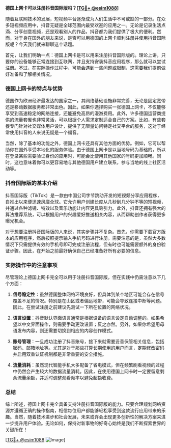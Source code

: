 **德国上网卡可以注册抖音国际版吗？[[TG💪+ @esim1088](https://t.me/s/esim1088)]**

随着互联网技术的发展，短视频平台逐渐成为人们生活中不可或缺的一部分。在众多短视频应用中，抖音无疑是全球范围内最受欢迎的应用之一。无论是记录生活点滴、分享创意视频，还是观看别人的作品，抖音都为我们提供了极大的便利。然而，对于身在国外的朋友来说，是否可以用德国的上网卡顺利注册并使用抖音国际版呢？今天我们就来聊聊这个话题。

首先，让我们明确一点：德国上网卡是可以用来注册抖音国际版的。理论上讲，只要你的设备能够正常连接到互联网，并且支持安装抖音应用程序，那么就可以尝试注册。不过，在实际操作过程中，可能会遇到一些问题或限制，这需要我们提前做好准备和了解相关情况。

### 德国上网卡的特点与优势

德国作为欧洲经济最发达的国家之一，其网络基础设施非常完善，无论是固定宽带还是移动数据服务都非常出色。因此，如果你选择购买一张德国上网卡，不仅能够享受到高速稳定的网络连接，还能避免高昂的漫游费用。此外，许多德国运营商提供的流量套餐也非常灵活，可以根据个人需求定制适合自己的方案。比如，有些套餐专门针对社交媒体用户设计，提供了无限量访问特定社交平台的服务，这对于经常使用抖音的人来说无疑是一个福音。

当然，除了基本的功能之外，德国上网卡还具有其他方面的优势。例如，它可以帮助你在国外享受本地化的服务体验。由于德国上网卡是以当地号码为基础的，所以在登录某些需要验证身份的应用时，可能会比使用其他国家的号码更加顺畅。同时，这也意味着你可以更容易地与其他德国用户建立联系，参与当地的线上社区活动等。

### 抖音国际版的基本介绍

抖音国际版（TikTok）是一款由中国公司字节跳动开发的短视频分享应用程序，自推出以来便迅速风靡全球。它允许用户创建长度从几秒到几分钟不等的短视频，并通过各种滤镜、特效以及音乐功能让内容更具吸引力。此外，抖音还拥有强大的算法推荐系统，可以根据用户的兴趣爱好推送相关内容，从而帮助创作者获得更多曝光机会。

对于想要注册抖音国际版的人来说，其实步骤并不复杂。首先，你需要下载官方版本的应用程序，然后按照提示输入手机号码进行注册。需要注意的是，虽然大多数情况下只需提供有效的手机号即可完成注册流程，但有时也可能需要额外的身份验证步骤。因此，在开始之前最好确保自己已经准备好所有必要的信息。

### 实际操作中的注意事项

尽管理论上德国上网卡完全可以用于注册抖音国际版，但在实践中仍需注意以下几个方面：

1. **信号稳定性**：虽然德国整体网络环境良好，但具体到某个地区可能会存在信号覆盖不足的情况。特别是在山区或者偏远地带，可能会导致连接中断等问题。因此，在尝试注册之前建议先测试一下所在位置的网络状况。
   
2. **语言设置**：抖音默认界面语言通常是根据设备的语言设定自动调整的。如果希望以中文界面操作，则需要手动更改设置；反之亦然。另外，如果你希望用母语发布内容，则还需要切换到相应的内容创作模式。
   
3. **账号管理**：一旦成功注册了抖音账号，接下来就需要妥善保管相关信息，包括密码、邮箱地址等。尤其是对于那些打算长期使用的用户而言，定期修改密码并启用双重认证机制都是非常重要的安全措施。

4. **流量消耗**：虽然现代智能手机大多配备了省电模式，但在频繁刷看视频的过程中仍然会产生较大的数据流量消耗。因此，在使用德国上网卡时一定要留意剩余流量余额，并适时调整观看频率以避免超额收费。

### 总结

综上所述，德国上网卡完全具备支持注册抖音国际版的能力。只要合理规划网络资源并遵循正确的操作指南，相信每位用户都能够轻松享受到这款流行应用带来的乐趣。当然，随着技术进步和社会发展，未来或许会出现更多创新性的解决方案来进一步提升用户体验。无论如何，保持对新事物的好奇心始终是我们不断探索世界的关键所在！

[[TG💪+ @esim1088](https://t.me/s/esim1088) ![Image](https://i.postimg.cc/4NQfJmqS/Snipaste-2025-05-13-00-14-12.png)]